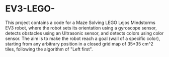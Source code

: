# EV3-LEGO-
This project contains a code for a Maze Solving LEGO Lejos Mindstorms EV3 robot, where the robot sets its orientation using a gyroscope sensor, detects obstacles using an Ultrasonic sensor, and detects colors using color sensor. The aim is to make the robot reach a goal (wall of a specific color), starting from any arbitrary position in a closed grid map of 35*35 cm^2 tiles, following the algorithm of "Left first".
